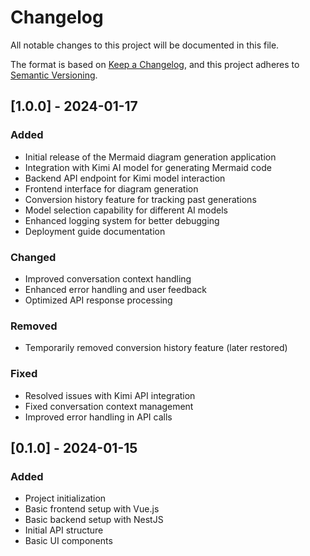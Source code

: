 # Changelog

All notable changes to this project will be documented in this file.

The format is based on [Keep a Changelog](https://keepachangelog.com/en/1.0.0/),
and this project adheres to [Semantic Versioning](https://semver.org/spec/v2.0.0.html).

## [1.0.0] - 2024-01-17

### Added
- Initial release of the Mermaid diagram generation application
- Integration with Kimi AI model for generating Mermaid code
- Backend API endpoint for Kimi model interaction
- Frontend interface for diagram generation
- Conversion history feature for tracking past generations
- Model selection capability for different AI models
- Enhanced logging system for better debugging
- Deployment guide documentation

### Changed
- Improved conversation context handling
- Enhanced error handling and user feedback
- Optimized API response processing

### Removed
- Temporarily removed conversion history feature (later restored)

### Fixed
- Resolved issues with Kimi API integration
- Fixed conversation context management
- Improved error handling in API calls

## [0.1.0] - 2024-01-15

### Added
- Project initialization
- Basic frontend setup with Vue.js
- Basic backend setup with NestJS
- Initial API structure
- Basic UI components 